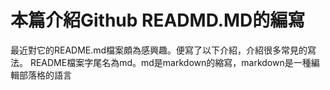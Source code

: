 # 本篇介紹Github READMD.MD的編寫
最近對它的README.md檔案頗為感興趣。便寫了以下介紹，介紹很多常見的寫法。
README檔案字尾名為md。md是markdown的縮寫，markdown是一種編輯部落格的語言

